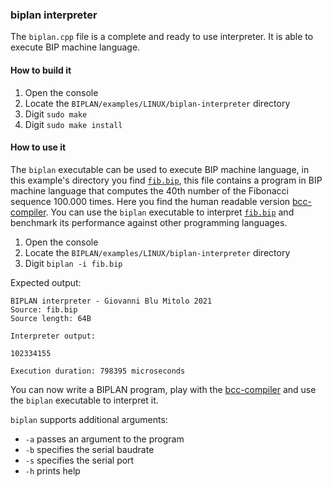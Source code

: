 ### biplan interpreter
The `biplan.cpp` file is a complete and ready to use interpreter. It is able to execute BIP machine language.

#### How to build it
1. Open the console
2. Locate the `BIPLAN/examples/LINUX/biplan-interpreter` directory
3. Digit `sudo make`
4. Digit `sudo make install`

#### How to use it
The `biplan` executable can be used to execute BIP machine language, in this example's directory you find [`fib.bip`](fib.bip), this file contains a program in BIP machine language that computes the 40th number of the Fibonacci sequence 100.000 times. Here you find the human readable version [bcc-compiler](../bcc-compiler/fib.bpl). You can use the `biplan` executable to interpret [`fib.bip`](fib.bip) and benchmark its performance against other programming languages.

1. Open the console
2. Locate the `BIPLAN/examples/LINUX/biplan-interpreter` directory
3. Digit `biplan -i fib.bip`

Expected output:
```
BIPLAN interpreter - Giovanni Blu Mitolo 2021
Source: fib.bip
Source length: 64B

Interpreter output:

102334155

Execution duration: 798395 microseconds
```

You can now write a BIPLAN program, play with the [bcc-compiler](../bcc-compiler) and use the `biplan` executable to interpret it. 

`biplan` supports additional arguments:
- `-a` passes an argument to the program
- `-b` specifies the serial baudrate
- `-s` specifies the serial port
- `-h` prints help 
